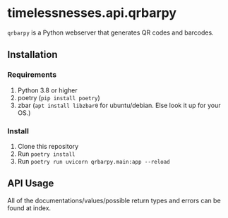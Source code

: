 # timelessnesses.api.qrbarpy

`qrbarpy` is a Python webserver that generates QR codes and barcodes.

## Installation

### Requirements

1. Python 3.8 or higher
2. poetry (`pip install poetry`)
3. zbar (`apt install libzbar0` for ubuntu/debian. Else look it up for your OS.)

### Install

1. Clone this repository
2. Run `poetry install`
3. Run `poetry run uvicorn qrbarpy.main:app --reload`

## API Usage

All of the documentations/values/possible return types and errors can be found at index.
